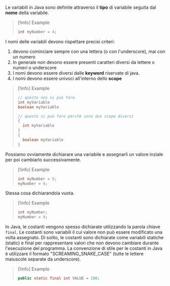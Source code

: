 Le variabili in Java sono definite attraverso
il **tipo** di variabile seguita dal **nome** della variabile.

> [!info] Example
> ```java
>int myNumber = 4;

I nomi delle variabili devono rispettare precisi criteri:

1. devono cominciare sempre con una lettera (o con
	l'underscore), mai con un numero
2. In generale non devono essere presenti caratteri
	diversi da lettere o numeri o underscore
3. I nomi devono essere diversi dalle **keyword** riservate 
	 di java.
4. I nomi devono essere univoci all'interno dello
	**scope**

> [!info] Example
> ```java
> // questo non si può fare
>int myVariable
>boolean myVariable
>
>// questo si può fare perchè sono due scope diversi
>{
>	int myVariable
>}
>{
>	boolean myVariable
>}

Possiamo ovviamente dichiarare una variabile 
e assegnarli un valore inziale per poi cambiarlo
successivamente.

> [!info] Example
> ```java
> int myNumber = 5;
> myNumber = 4;

Stessa cosa dichiarandola vuota.

> [!info] Example
> ```java
> int myNumber;
> myNumber = 4;

In Java, le costanti vengono spesso dichiarate utilizzando la parola chiave `final`. Le costanti sono variabili il cui valore non può essere modificato una volta assegnato. Di solito, le costanti sono dichiarate come variabili statiche (static) e final per rappresentare valori che non devono cambiare durante l'esecuzione del programma.
La convenzione di stile per le costanti in Java è utilizzare il formato "SCREAMING_SNAKE_CASE" (tutte le lettere maiuscole separate da underscore).

> [!info] Example
> ```java
>public static final int VALUE = 100;